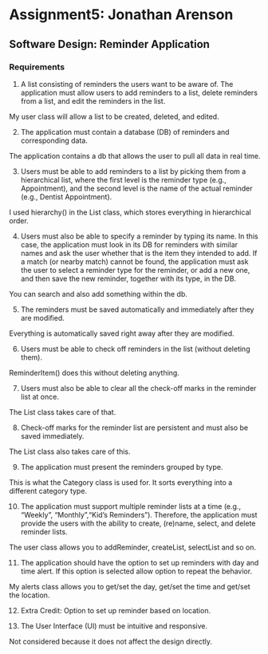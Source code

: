 # Assignment5: Jonathan Arenson
## Software Design: Reminder Application

### Requirements

1. A list consisting of reminders the users want to be aware of. The application must allow users to add reminders to a list, delete reminders from a list, and edit the reminders in
    the list.
    
My user class will allow a list to be created, deleted, and edited.
    
    
2. The application must contain a database (DB) of reminders and corresponding data.

The application contains a db that allows the user to pull all data in real time.    



3. Users must be able to add reminders to a list by picking them from a hierarchical list, where the first level is the reminder type (e.g., Appointment), and the second level is the
    name of the actual reminder (e.g., Dentist Appointment).
    
I used hierarchy() in the List class, which stores everything in hierarchical order. 
    
    
4. Users must also be able to specify a reminder by typing its name. In this case, the application must look in its DB for reminders with similar names and ask the user whether that is the item they intended to add. If a match (or nearby match) cannot be found, the application must ask the user to select a reminder type for the reminder, or add a new one, and then save the new reminder, together with its type, in the DB.
    
You can search and also add something within the db. 
    
    
5. The reminders must be saved automatically and immediately after they are modified.

    
Everything is automatically saved right away after they are modified.


6. Users must be able to check off reminders in the list (without deleting them).

ReminderItem() does this without deleting anything.

7. Users must also be able to clear all the check-off marks in the reminder list at once.

The List class takes care of that.


8. Check-off marks for the reminder list are persistent and must also be saved immediately.
      
The List class also takes care of this.

9. The application must present the reminders grouped by type.


This is what the Category class is used for. It sorts everything into a different category type.


10. The application must support multiple reminder lists at a time (e.g., “Weekly”, “Monthly”,“Kid’s Reminders”). Therefore, the application must provide the users with the ability to create, (re)name, select, and delete reminder lists.
    
    
The user class allows you to addReminder, createList, selectList and so on.

11. The application should have the option to set up reminders with day and time alert. If this option is selected allow option to repeat the behavior.
    
My alerts class allows you to get/set the day, get/set the time and get/set the location.

12. Extra Credit: Option to set up reminder based on location.



13. The User Interface (UI) must be intuitive and responsive.

Not considered because it does not affect the design directly.  
    